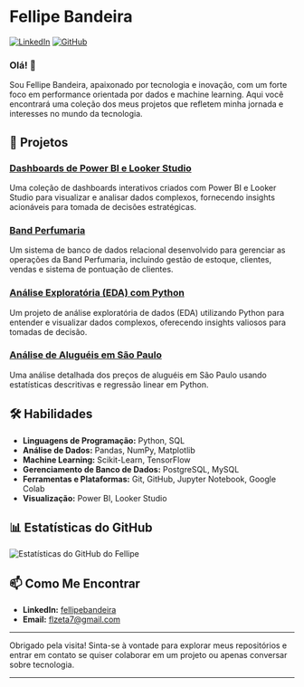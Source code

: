 # Fellipe Bandeira

[![LinkedIn](https://img.shields.io/badge/LinkedIn-fellipebandeira-blue)](https://www.linkedin.com/in/fellipe-bandeira/)
[![GitHub](https://img.shields.io/github/followers/fellipebandeira?style=social)](https://github.com/fellipebandeira)

### Olá! 👋

Sou Fellipe Bandeira, apaixonado por tecnologia e inovação, com um forte foco em performance orientada por dados e machine learning. Aqui você encontrará uma coleção dos meus projetos que refletem minha jornada e interesses no mundo da tecnologia.

## 🚀 Projetos

### [Dashboards de Power BI e Looker Studio](https://github.com/fzta492/Dashboards-Power-BI)
Uma coleção de dashboards interativos criados com Power BI e Looker Studio para visualizar e analisar dados complexos, fornecendo insights acionáveis para tomada de decisões estratégicas.

### [Band Perfumaria](https://github.com/fzta492/bandperfumaria)
Um sistema de banco de dados relacional desenvolvido para gerenciar as operações da Band Perfumaria, incluindo gestão de estoque, clientes, vendas e sistema de pontuação de clientes.

### [Análise Exploratória (EDA) com Python](https://github.com/fzta492/Analise_exploratoria_EDA_python)
Um projeto de análise exploratória de dados (EDA) utilizando Python para entender e visualizar dados complexos, oferecendo insights valiosos para tomadas de decisão.

### [Análise de Aluguéis em São Paulo](https://github.com/fzta492/analise_alugueis_sao_paulo)
Uma análise detalhada dos preços de aluguéis em São Paulo usando estatísticas descritivas e regressão linear em Python.

## 🛠 Habilidades

- **Linguagens de Programação:** Python, SQL
- **Análise de Dados:** Pandas, NumPy, Matplotlib
- **Machine Learning:** Scikit-Learn, TensorFlow
- **Gerenciamento de Banco de Dados:** PostgreSQL, MySQL
- **Ferramentas e Plataformas:** Git, GitHub, Jupyter Notebook, Google Colab
- **Visualização:** Power BI, Looker Studio

## 📊 Estatísticas do GitHub

![Estatísticas do GitHub do Fellipe](https://github-readme-stats.vercel.app/api?username=fzta492&show_icons=true&theme=dark)

## 📫 Como Me Encontrar

- **LinkedIn:** [fellipebandeira](https://www.linkedin.com/in/fellipe-bandeira/)
- **Email:** flzeta7@gmail.com

---

Obrigado pela visita! Sinta-se à vontade para explorar meus repositórios e entrar em contato se quiser colaborar em um projeto ou apenas conversar sobre tecnologia.

---

